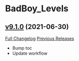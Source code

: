# BadBoy_Levels

## [v9.1.0](https://github.com/funkydude/BadBoy_Levels/tree/v9.1.0) (2021-06-30)
[Full Changelog](https://github.com/funkydude/BadBoy_Levels/compare/v9.0.6...v9.1.0) [Previous Releases](https://github.com/funkydude/BadBoy_Levels/releases)

- Bump toc  
- Update workflow  
